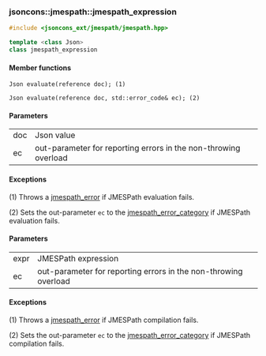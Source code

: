 ### jsoncons::jmespath::jmespath_expression

```c++
#include <jsoncons_ext/jmespath/jmespath.hpp>

template <class Json>
class jmespath_expression
```

#### Member functions

    Json evaluate(reference doc); (1)

    Json evaluate(reference doc, std::error_code& ec); (2)

#### Parameters

<table>
  <tr>
    <td>doc</td>
    <td>Json value</td> 
  </tr>
  <tr>
    <td>ec</td>
    <td>out-parameter for reporting errors in the non-throwing overload</td> 
  </tr>
</table>

#### Exceptions

(1) Throws a [jmespath_error](jmespath_error.md) if JMESPath evaluation fails.

(2) Sets the out-parameter `ec` to the [jmespath_error_category](jmespath_errc.md) if JMESPath evaluation fails. 

#### Parameters

<table>
  <tr>
    <td>expr</td>
    <td>JMESPath expression</td> 
  </tr>
  <tr>
    <td>ec</td>
    <td>out-parameter for reporting errors in the non-throwing overload</td> 
  </tr>
</table>

#### Exceptions

(1) Throws a [jmespath_error](jmespath_error.md) if JMESPath compilation fails.

(2) Sets the out-parameter `ec` to the [jmespath_error_category](jmespath_errc.md) if JMESPath compilation fails. 

